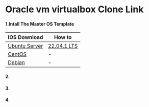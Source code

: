 # Oracle vm virtualbox Clone Link 

#### 1.Intall The Master OS Template

| IOS Download  | How to |
| ------------------------------------------------------------- | -----  |
| [Ubuntu Server](https://ubuntu.com/download/server#downloads) | [22.04.1 LTS](./Intall%20The%20Master%20OS/Ubuntu%20Server%2022.04.1%20LTS/Ubuntu%20Server%2022.04.1%20LTS.md) |
| [CentOS](https://www.centos.org/download/)        | - | 
| [Debian](https://www.debian.org/)        | - | 

#### 2.

#### 3.
#### 4.
